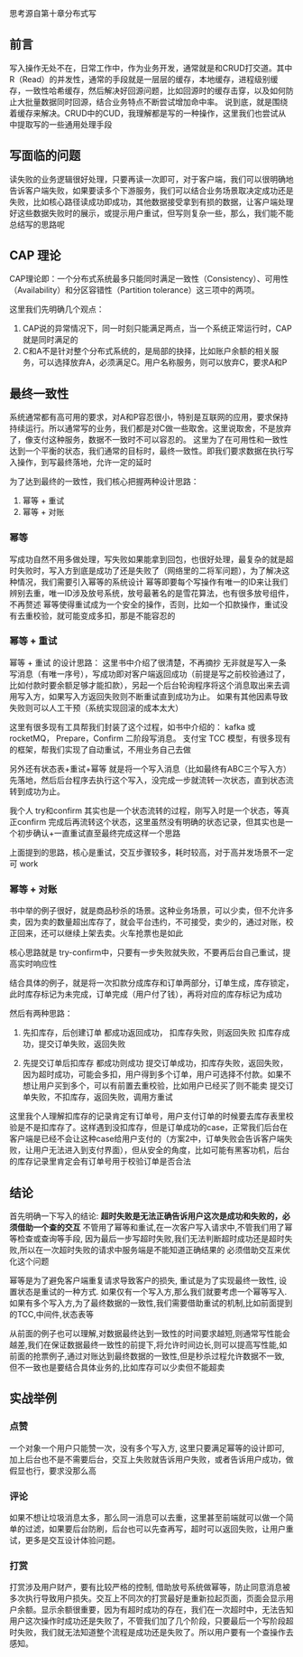 思考源自第十章分布式写
## 前言
写入操作无处不在，日常工作中，作为业务开发，通常就是和CRUD打交道。其中R（Read）的并发性，通常的手段就是一层层的缓存，本地缓存，进程级别缓存，一致性哈希缓存，然后解决好回源问题，比如回源时的缓存击穿，以及如何防止大批量数据同时回源，结合业务特点不断尝试增加命中率。
说到底，就是围绕着缓存来解决。CRUD中的CUD，我理解都是写的一种操作，这里我们也尝试从中提取写的一些通用处理手段

## 写面临的问题
读失败的业务逻辑很好处理，只要再读一次即可，对于客户端，我们可以很明确地告诉客户端失败，如果要读多个下游服务，我们可以结合业务场景取决定成功还是失败，比如核心路径读成功即成功，其他数据接受拿到有损的数据，让客户端处理好这些数据失败时的展示，或提示用户重试，但写则复杂一些，那么，我们能不能总结写的思路呢

## CAP 理论
CAP理论即：一个分布式系统最多只能同时满足一致性（Consistency）、可用性（Availability）和分区容错性（Partition tolerance）这三项中的两项。

这里我们先明确几个观点：
1. CAP说的异常情况下，同一时刻只能满足两点，当一个系统正常运行时，CAP就是同时满足的
2. C和A不是针对整个分布式系统的，是局部的抉择，比如账户余额的相关服务，可以选择放弃A，必须满足C。用户名称服务，则可以放弃C，要求A和P

## 最终一致性
系统通常都有高可用的要求，对A和P容忍很小，特别是互联网的应用，要求保持持续运行。所以通常写的业务，我们都是对C做一些取舍。这里说取舍，不是放弃了，像支付这种服务，数据不一致时不可以容忍的。
这里为了在可用性和一致性达到一个平衡的状态，我们通常的目标时，最终一致性。即我们要求数据在执行写入操作，到写最终落地，允许一定的延时

为了达到最终的一致性，我们核心把握两种设计思路：
1. 幂等 + 重试
2. 幂等 + 对账

### 幂等
写成功自然不用多做处理，写失败如果能拿到回包，也很好处理，最复杂的就是超时失败时，写入方到底是成功了还是失败了（网络里的二将军问题），为了解决这种情况，我们需要引入幂等的系统设计
幂等即要每个写操作有唯一的ID来让我们辨别去重，唯一ID涉及放号系统，放号最著名的是雪花算法，也有很多放号组件，不再赘述
幂等使得重试成为一个安全的操作，否则，比如一个扣款操作，重试没有去重校验，就可能变成多扣，那是不能容忍的

### 幂等 + 重试
幂等 + 重试 的设计思路：
这里书中介绍了很清楚，不再摘抄
无非就是写入一条写消息（有唯一序号），写成功即对客户端返回成功（前提是写之前校验通过了，比如付款时要余额足够才能扣款），另起一个后台轮询程序将这个消息取出来去调用写入方，如果写入方返回失败则不断重试直到成功为止。 如果有其他因素导致失败则可以人工干预（系统实现回滚的成本太大）

这里有很多现有工具帮我们封装了这个过程，如书中介绍的：
kafka 或 rocketMQ， Prepare，Confirm 二阶段写消息。
支付宝 TCC 模型，有很多现有的框架，帮我们实现了自动重试，不用业务自己去做

另外还有状态表+重试+幂等
就是将一个写入消息（比如最终有ABC三个写入方）先落地，然后后台程序去执行这个写入，没完成一步就流转一次状态，直到状态流转到成功为止。

我个人 try和confirm 其实也是一个状态流转的过程，刚写入时是一个状态，等真正confirm 完成后再流转这个状态，这里虽然没有明确的状态记录，但其实也是一个初步确认+一直重试直至最终完成这样一个思路

上面提到的思路，核心是重试，交互步骤较多，耗时较高，对于高并发场景不一定可 work

### 幂等 + 对账
书中举的例子很好，就是商品秒杀的场景。这种业务场景，可以少卖，但不允许多卖，因为卖的数量超出库存了，就会平台违约，不可接受，卖少的，通过对账，校正回来，还可以继续上架去卖。火车抢票也是如此

核心思路就是 try-confirm中，只要有一步失败就失败，不要再后台自己重试，提高实时响应性

结合具体的例子，就是将一次扣款分成库存和订单两部分，订单生成，库存锁定，此时库存标记为未完成，订单完成（用户付了钱），再将对应的库存标记为成功

然后有两种思路：
1. 先扣库存，后创建订单
都成功返回成功，
扣库存失败，则返回失败
扣库存成功，提交订单失败，返回失败

2. 先提交订单后扣库存
都成功则成功
提交订单成功，扣库存失败，返回失败，因为超时成功，可能会多扣，用户得到多个订单，用户可选择不付款。如果不想让用户买到多个，可以有前置去重校验，比如用户已经买了则不能卖
提交订单失败，不扣库存，返回失败，调用方重试

这里我个人理解扣库存的记录肯定有订单号，用户支付订单的时候要去库存表里校验是不是扣库存了。这样遇到没扣库存，但是订单成功的case，正常我们后台在客户端是已经不会让这种case给用户支付的（方案2中，订单失败会告诉客户端失败，让用户无法进入到支付界面），但从安全的角度，比如可能有黑客功机，后台的库存记录里肯定会有订单号用于校验订单是否合法

## 结论
首先明确一下写入的结论:
**超时失败是无法正确告诉用户这次是成功和失败的，必须借助一个查的交互**
不管用了幂等和重试,在一次客户写入请求中,不管我们用了幂等检查或查询等手段, 因为最后一步写超时失败,我们无法判断超时成功还是超时失败,所以在一次超时失败的请求中服务端是不能知道正确结果的
必须借助交互来优化这个问题

幂等是为了避免客户端重复请求导致客户的损失, 重试是为了实现最终一致性, 设置状态是重试的一种方式.
如果仅有一个写入方,那么我们就要考虑一个幂等写入. 如果有多个写入方,为了最终数据的一致性,我们需要借助重试的机制,比如前面提到的TCC,中间件,状态表等

从前面的例子也可以理解,对数据最终达到一致性的时间要求越短,则通常写性能会越差,我们在保证数据最终一致性的前提下,将允许时间边长,则可以提高写性能,如前面的抢票例子,通过对账达到最终数据的一致性,但是秒杀过程允许数据不一致, 但不一致也是要结合具体业务的,比如库存可以少卖但不能超卖

## 实战举例
### 点赞
一个对象一个用户只能赞一次，没有多个写入方, 这里只要满足幂等的设计即可, 加上后台也不是不需要后台，交互上失败就告诉用户失败，或者告诉用户成功，做假显也行，要求没那么高
### 评论
如果不想让垃圾消息太多，那么同一消息可以去重，这里甚至前端就可以做一个简单的过滤，如果要后台防刷，后台也可以先查再写，超时可以返回失败，让用户重试，更多是交互设计体验问题。

### 打赏
打赏涉及用户财产，要有比较严格的控制, 借助放号系统做幂等，防止同意消息被多次执行导致用户损失。交互上不同次的打赏最好是重新拉起页面，页面会显示用户余额。显示余额很重要，因为有超时成功的存在，我们在一次超时中，无法告知用户这次操作时成功还是失败了，不管我们加了几个阶段，只要最后一个写阶段超时失败，我们就无法知道整个流程是成功还是失败了。所以用户要有一个查操作去感知。
